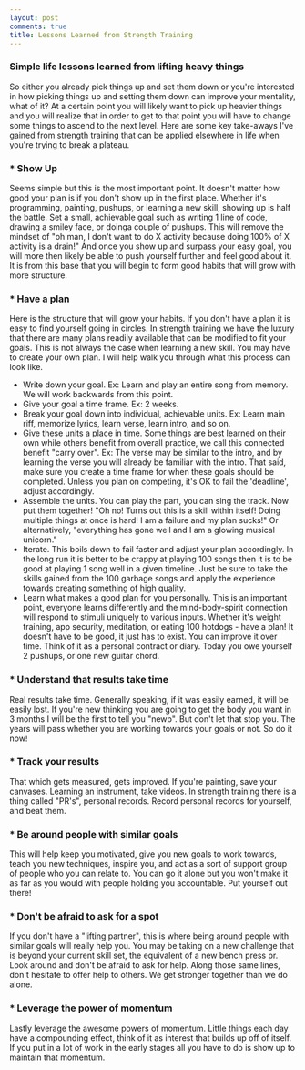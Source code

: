```yaml
---
layout: post
comments: true
title: Lessons Learned from Strength Training
---
```


### Simple life lessons learned from lifting heavy things
So either you already pick things up and set them down or you're interested in
how picking things up and setting them down can improve your mentality, what
of it? At a certain point you will likely want to pick up heavier things and you
will realize that in order to get to that point you will have to change some
things to ascend to the next level. Here are some key take-aways I've gained
from strength training that can be applied elsewhere in life when you're trying
to break a plateau.

### * Show Up
Seems simple but this is the most important point. It doesn't matter how good
your plan is if you don't show up in the first place. Whether it's programming,
painting, pushups, or learning a new skill, showing up is half the battle. Set a
 small, achievable goal such as writing 1 line of code, drawing a smiley face,
 or doinga couple of pushups. This will remove the mindset of "oh man, I don't
 want to do X activity because doing 100% of X activity is a drain!" And once
 you show up and surpass your easy goal, you will more then likely be able to
 push yourself further and feel good about it. It is from this base that you
 will begin to form good habits that will grow with more structure.

### * Have a plan
Here is the structure that will grow your habits. If you don't have a plan it
is easy to find yourself going in circles. In strength training we have the
luxury that there are many plans readily available that can be modified
to fit your goals. This is not always the case when learning a new skill. You
may have to create your own plan. I will help walk you through what this process
can look like.
* Write down your goal. Ex: Learn and play an entire song from memory. We will
 work backwards from this point.
* Give your goal a time frame. Ex: 2 weeks.
* Break your goal down into individual, achievable units. Ex: Learn main riff,
memorize lyrics, learn verse, learn intro, and so on.
* Give these units a place in time. Some things are best learned on their own
while others benefit from overall practice, we call this connected benefit
"carry over". Ex: The verse may be similar to the intro, and by learning the
verse you will already be familiar with the intro. That said, make sure you
create a time frame for when these goals should be completed. Unless you plan on
competing, it's OK to fail the 'deadline', adjust accordingly.
* Assemble the units. You can play the part, you can sing the track. Now put
them together! "Oh no! Turns out this is a skill within itself! Doing multiple
things at once is hard! I am a failure and my plan sucks!" Or alternatively,
"everything has gone well and I am a glowing musical unicorn."
* Iterate. This boils down to fail faster and adjust your plan accordingly.
In the long run it is better to be crappy at playing 100 songs then it is to be
good at playing 1 song well in a given timeline. Just be sure to take the skills
gained from the 100 garbage songs and apply the experience towards creating
something of high quality.
* Learn what makes a good plan for you personally. This is an important point,
everyone learns differently and the mind-body-spirit connection will respond
to stimuli uniquely to various inputs. Whether it's weight training, app
security, meditation, or eating 100 hotdogs - have a plan! It doesn't have to
be good, it just has to exist. You can improve it over time. Think of it as a
personal contract or diary. Today you owe yourself 2 pushups, or one new guitar
chord.

### * Understand that results take time
Real results take time. Generally speaking, if it was easily earned, it will be
easily lost. If you're new thinking you are going to get the body you want in 3
months I will be the first to tell you "newp". But don't let that stop you. The
years will pass whether you are working towards your goals or not. So do it now!

### * Track your results
That which gets measured, gets improved. If you're painting, save your canvases.
Learning an instrument, take videos. In strength training there is a thing
called "PR's", personal records. Record personal records for yourself, and beat
them.

### * Be around people with similar goals
This will help keep you motivated, give you new goals to work towards, teach you
new techniques, inspire you, and act as a sort of support group of people who
you can relate to. You can go it alone but you won't make it as
far as you would with people holding you accountable. Put yourself out there!

### * Don't be afraid to ask for a spot
If you don't have a "lifting partner", this is where being around people with
similar goals will really help you. You may be taking on a new challenge that is
beyond your current skill set, the equivalent of a new bench press pr. Look
around and don't be afraid to ask for help. Along those same lines, don't
hesitate to offer help to others. We get stronger together than we do alone.

### * Leverage the power of momentum
Lastly leverage the awesome powers of momentum. Little things each day have a
compounding effect, think of it as interest that builds up off of itself. If you
put in a lot of work in the early stages all you have to do is show up to
 maintain that momentum.  
